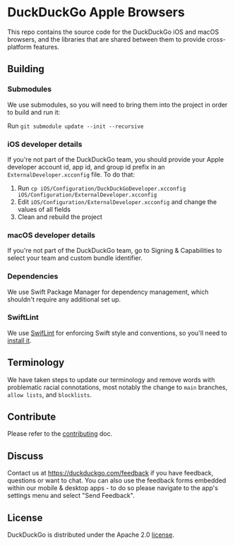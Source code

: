 # DuckDuckGo Apple Browsers

This repo contains the source code for the DuckDuckGo iOS and macOS browsers, and the libraries that are shared between them to provide cross-platform features.

## Building

### Submodules

We use submodules, so you will need to bring them into the project in order to build and run it:

Run `git submodule update --init --recursive`

### iOS developer details

If you're not part of the DuckDuckGo team, you should provide your Apple developer account id, app id, and group id prefix in an `ExternalDeveloper.xcconfig` file. To do that:

1. Run `cp iOS/Configuration/DuckDuckGoDeveloper.xcconfig iOS/Configuration/ExternalDeveloper.xcconfig`
2. Edit `iOS/Configuration/ExternalDeveloper.xcconfig` and change the values of all fields
3. Clean and rebuild the project

### macOS developer details

If you're not part of the DuckDuckGo team, go to Signing & Capabilities to select your team and custom bundle identifier.

### Dependencies

We use Swift Package Manager for dependency management, which shouldn't require any additional set up.

### SwiftLint

We use [SwifLint](https://github.com/realm/SwiftLint) for enforcing Swift style and conventions, so you'll need to [install it](https://github.com/realm/SwiftLint#installation).

## Terminology

We have taken steps to update our terminology and remove words with problematic racial connotations, most notably the change to `main` branches, `allow lists`, and `blocklists`.

## Contribute

Please refer to the [contributing](CONTRIBUTING.md) doc.

## Discuss

Contact us at https://duckduckgo.com/feedback if you have feedback, questions or want to chat. You can also use the feedback forms embedded within our mobile & desktop apps - to do so please navigate to the app's settings menu and select "Send Feedback".

## License

DuckDuckGo is distributed under the Apache 2.0 [license](https://github.com/duckduckgo/apple-browsers/blob/master/LICENSE.md).